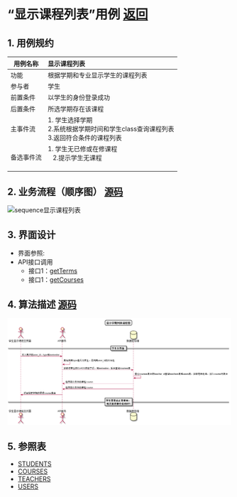 # “显示课程列表”用例 [返回](../../README.md)

## 1. 用例规约

|用例名称|显示课程列表|
|-------|:-------------|
|功能|根据学期和专业显示学生的课程列表|
|参与者|学生|
|前置条件| 以学生的身份登录成功|
|后置条件|所选学期存在该课程|
|主事件流| 1. 学生选择学期<br/>2.系统根据学期时间和学生class查询课程列表<br/>3.返回符合条件的课程列表 |
|备选事件流|1. 学生无已修或在修课程 <br/>&nbsp;&nbsp; 2.提示学生无课程 <br/> &nbsp;&nbsp;|

## 2. 业务流程（顺序图） [源码](../顺序图/显示课程列表.wsd)
![sequence显示课程列表](../images/顺序图/显示课程列表.png) 


## 3. 界面设计
- 界面参照: 
- API接口调用
    - 接口1：[getTerms](../接口1/getTerms.md)
    - 接口1：[getCourses](../接口1/getCourses.md)


## 4. 算法描述 [源码](../流程图/查看课程列表.puml)
![查看课程列表](../images/流程图/查看课程列表.png)
    
## 5. 参照表

- [STUDENTS](../数据库设计/数据库设计.md/#STUDENTS)
- [COURSES](../数据库设计/数据库设计.md/#COURSES)
- [TEACHERS](../数据库设计/数据库设计.md/#TEACHERS)
- [USERS](../数据库设计/数据库设计.md/#USERS)